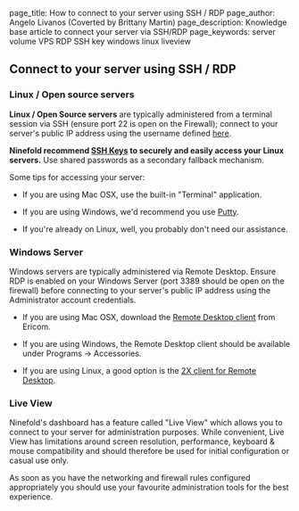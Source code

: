 page_title:       How to connect to your server using SSH / RDP
page_author:      Angelo Livanos (Coverted by Brittany Martin)
page_description: Knowledge base article to connect your server via SSH/RDP
page_keywords:    server volume VPS RDP SSH key windows linux liveview

## Connect to your server using SSH / RDP


### Linux / Open source servers

__Linux / Open Source servers__ are typically administered from a terminal session via SSH (ensure port 22 is open on the Firewall); connect to your server's public IP address using the username defined [here](new_server_username_and_password.md).

__Ninefold recommend [SSH Keys](ssh_keys.md) to securely and easily access your Linux servers.__ Use shared passwords as a secondary fallback mechanism.

Some tips for accessing your server:

* If you are using Mac OSX, use the built-in "Terminal" application.

* If you are using Windows, we'd recommend you use [Putty](http://www.chiark.greenend.org.uk/~sgtatham/putty/).

* If you're already on Linux, well, you probably don't need our assistance.

### Windows Server

Windows servers are typically administered via Remote Desktop. Ensure RDP is enabled on your Windows Server (port 3389 should be open on the firewall) before connecting to your server's public IP address using the Administrator account credentials.

* If you are using Mac OSX, download the [Remote Desktop client](http://www.ericom.com/html5_rdp_client.asp) from Ericom.

* If you are using Windows, the Remote Desktop client should be available under  Programs -> Accessories.

* If you are using Linux, a good option is the [2X client for Remote Desktop](http://www.2x.com/rdp-client/).

### Live View

Ninefold's dashboard has a feature called "Live View" which allows you to connect to your server for administration purposes. While convenient, Live View has limitations around screen resolution, performance, keyboard & mouse compatibility and should therefore be used for initial configuration or casual use only.

As soon as you have the networking and firewall rules configured appropriately you should use your favourite administration tools for the best experience.
